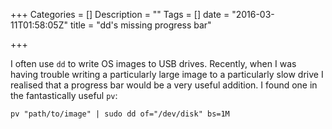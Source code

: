 +++
Categories = []
Description = ""
Tags = []
date = "2016-03-11T01:58:05Z"
title = "dd's missing progress bar"

+++

I often use `dd` to write OS images to USB drives. Recently, when I was having trouble writing a particularly large image to a particularly slow drive I realised that a progress bar would be a very useful addition. I found one in the fantastically useful `pv`:

```
pv "path/to/image" | sudo dd of="/dev/disk" bs=1M
```
